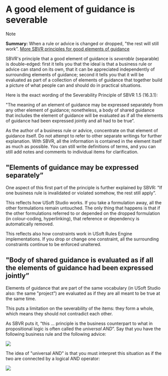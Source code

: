 # A good element of guidance is severable

> [!NOTE]
> **Summary:**  When a rule or advice is changed or dropped, "the rest will still work”.
> [More SBVR principles for good elements of guidance](/docs/Business%20rules/Good%20elements%20of%20guidance/Good%20elements%20of%20guidance.md)

SBVR's principle that a good element of guidance is *severable* (separable) is double-edged: first it tells you that the ideal is that a business rule or advice can stand on its own, that it can be appreciated independently of surrounding elements of guidance; second it tells you that it will be evaluated as part of a collection of elements of guidance that together build a picture of what people can and should do in practical situations.

Here is the exact wording of the Severability Principle of SBVR 1.5 (16.3.1):

"The meaning of an element of guidance may be expressed separately from any other element of guidance; nonetheless, a body of shared guidance that includes the element of guidance will be evaluated as if all the elements of guidance had been expressed jointly and all had to be true”.

As the author of a business rule or advice, concentrate on that element of guidance itself. Do not attempt to refer to other separate writings for further explanation. With SBVR, all the information is contained in the element itself as much as possible. You can still write definitions of terms, and you can still add notes and comments to individual items for clarification.

## "Elements of guidance may be expressed separately”

One aspect of this first part of the principle is further explained by SBVR: "If one business rule is invalidated or violated somehow, the rest still apply”.

This reflects how USoft Studio works. If you take a formulation away, all the other formulations remain untouched. The only thing that happens is that if the other formulations referred to or depended on the dropped formulation (in colour-coding, hyperlinking), that reference or dependency is automatically removed.

This reflects also how constraints work in USoft Rules Engine implementations. If you drop or change one constraint, all the surrounding constraints continue to be enforced unaltered.

## "Body of shared guidance is evaluated as if all the elements of guidance had been expressed jointly”

Elements of guidance that are part of the same vocabulary (in USoft Studio also: the same "project”) are evaluated as if they are all meant to be true at the same time.

This puts a limitation on the severability of the items: they form a whole, which means they should not contradict each other.

As SBVR puts it, “this … principle is the business counterpart to what in propositional logic is often called the *universal AND*”. Say that you have the following business rule and the following advice:

![](/api/Business%20rules/Good%20elements%20of%20guidance/assets/b63d4349-84c8-45fc-80a0-863de920d248.png)

The idea of "universal AND” is that you must interpret this situation as if the two are connected by a logical AND operator:

![](/api/Business%20rules/Good%20elements%20of%20guidance/assets/3a3acc05-1fd4-40e9-895b-52d9f68939d3.png)

 